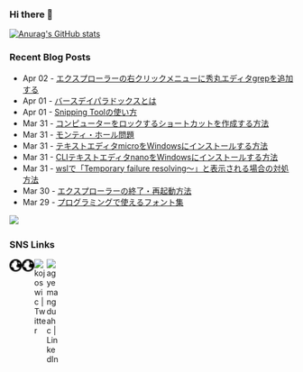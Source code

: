### Hi there 👋

[![Anurag's GitHub stats](https://github-readme-stats.vercel.app/api?username=kenjinote)](https://github.com/anuraghazra/github-readme-stats)


### Recent Blog Posts
<!-- feed start -->
- Apr 02 - [エクスプローラーの右クリックメニューに秀丸エディタgrepを追加する](https://kenji.blog/posts/%E3%82%A8%E3%82%AF%E3%82%B9%E3%83%97%E3%83%AD%E3%83%BC%E3%83%A9%E3%83%BC%E3%81%AE%E5%8F%B3%E3%82%AF%E3%83%AA%E3%83%83%E3%82%AF%E3%83%A1%E3%83%8B%E3%83%A5%E3%83%BC%E3%81%AB%E7%A7%80%E4%B8%B8%E3%82%A8%E3%83%87%E3%82%A3%E3%82%BFgrep%E3%82%92%E8%BF%BD%E5%8A%A0%E3%81%99%E3%82%8B/)
- Apr 01 - [バースデイパラドックスとは](https://kenji.blog/posts/%E3%83%90%E3%83%BC%E3%82%B9%E3%83%87%E3%82%A4%E3%83%91%E3%83%A9%E3%83%89%E3%83%83%E3%82%AF%E3%82%B9%E3%81%A8%E3%81%AF/)
- Apr 01 - [Snipping Toolの使い方](https://kenji.blog/posts/snipping-tool%E3%81%AE%E4%BD%BF%E3%81%84%E6%96%B9/)
- Mar 31 - [コンピューターをロックするショートカットを作成する方法](https://kenji.blog/posts/%E3%82%B3%E3%83%B3%E3%83%94%E3%83%A5%E3%83%BC%E3%82%BF%E3%83%BC%E3%82%92%E3%83%AD%E3%83%83%E3%82%AF%E3%81%99%E3%82%8B%E3%82%B7%E3%83%A7%E3%83%BC%E3%83%88%E3%82%AB%E3%83%83%E3%83%88%E3%82%92%E4%BD%9C%E6%88%90%E3%81%99%E3%82%8B%E6%96%B9%E6%B3%95/)
- Mar 31 - [モンティ・ホール問題](https://kenji.blog/posts/%E3%83%A2%E3%83%B3%E3%83%86%E3%82%A3%E3%83%9B%E3%83%BC%E3%83%AB%E5%95%8F%E9%A1%8C/)
- Mar 31 - [テキストエディタmicroをWindowsにインストールする方法](https://kenji.blog/posts/%E3%83%86%E3%82%AD%E3%82%B9%E3%83%88%E3%82%A8%E3%83%87%E3%82%A3%E3%82%BFmicro%E3%82%92windows%E3%81%AB%E3%82%A4%E3%83%B3%E3%82%B9%E3%83%88%E3%83%BC%E3%83%AB%E3%81%99%E3%82%8B%E6%96%B9%E6%B3%95/)
- Mar 31 - [CLIテキストエディタnanoをWindowsにインストールする方法](https://kenji.blog/posts/cli%E3%83%86%E3%82%AD%E3%82%B9%E3%83%88%E3%82%A8%E3%83%87%E3%82%A3%E3%82%BFnano%E3%82%92windows%E3%81%AB%E3%82%A4%E3%83%B3%E3%82%B9%E3%83%88%E3%83%BC%E3%83%AB%E3%81%99%E3%82%8B%E6%96%B9%E6%B3%95/)
- Mar 31 - [wslで「Temporary failure resolving～」と表示される場合の対処方法](https://kenji.blog/posts/wsl%E3%81%A7temporary-failure-resolving%E3%81%A8%E8%A1%A8%E7%A4%BA%E3%81%95%E3%82%8C%E3%82%8B%E5%A0%B4%E5%90%88%E3%81%AE%E5%AF%BE%E5%87%A6%E6%96%B9%E6%B3%95/)
- Mar 30 - [エクスプローラーの終了・再起動方法](https://kenji.blog/posts/%E3%82%A8%E3%82%AF%E3%82%B9%E3%83%97%E3%83%AD%E3%83%BC%E3%83%A9%E3%83%BC%E3%81%AE%E7%B5%82%E4%BA%86%E5%86%8D%E8%B5%B7%E5%8B%95%E6%96%B9%E6%B3%95/)
- Mar 29 - [プログラミングで使えるフォント集](https://kenji.blog/posts/%E3%83%97%E3%83%AD%E3%82%B0%E3%83%A9%E3%83%9F%E3%83%B3%E3%82%B0%E3%81%A7%E4%BD%BF%E3%81%88%E3%82%8B%E3%83%95%E3%82%A9%E3%83%B3%E3%83%88%E9%9B%86/)
<!-- feed end -->

<!-- GitHub Profile Views Counter -->
![](https://komarev.com/ghpvc/?username=kenjinote)

<!-- SNS Links -->
### SNS Links
[<img align="left" alt="codewithkojo.com" width="22px" src="https://raw.githubusercontent.com/iconic/open-iconic/master/svg/globe.svg" />][website1]
[<img align="left" alt="codewithkojo.com" width="22px" src="https://raw.githubusercontent.com/iconic/open-iconic/master/svg/globe.svg" />][website2]
[<img align="left" alt="kojoswic | Twitter" width="22px" src="https://cdn.jsdelivr.net/npm/simple-icons@v3/icons/twitter.svg" />][twitter]
[<img align="left" alt="agyemangduahc | LinkedIn" width="22px" src="https://cdn.jsdelivr.net/npm/simple-icons@v3/icons/linkedin.svg" />][linkedin]

[website1]: https://hack.jp
[website2]: https://kenji.blog
[twitter]: https://twitter.com/kenjinote
[linkedin]: https://www.linkedin.com/in/kenjinote/

<!--
**kenjinote/kenjinote** is a ✨ _special_ ✨ repository because its `README.md` (this file) appears on your GitHub profile.

Here are some ideas to get you started:

- 🔭 I’m currently working on ...
- 🌱 I’m currently learning ...
- 👯 I’m looking to collaborate on ...
- 🤔 I’m looking for help with ...
- 💬 Ask me about ...
- 📫 How to reach me: ...
- 😄 Pronouns: ...
- ⚡ Fun fact: ...
-->

